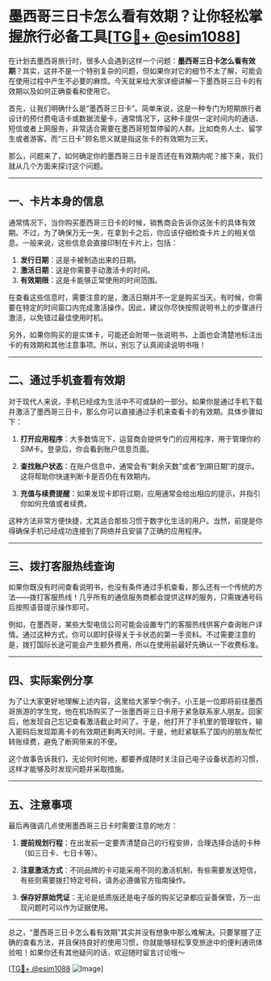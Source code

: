 # 墨西哥三日卡怎么看有效期？让你轻松掌握旅行必备工具[[TG💪+ @esim1088](https://t.me/s/esim1088)]

在计划去墨西哥旅行时，很多人会遇到这样一个问题：**墨西哥三日卡怎么看有效期**？其实，这并不是一个特别复杂的问题，但如果你对它的细节不太了解，可能会在使用过程中产生不必要的麻烦。今天就来给大家详细讲解一下墨西哥三日卡的有效期以及如何正确查看和使用它。

首先，让我们明确什么是“墨西哥三日卡”。简单来说，这是一种专门为短期旅行者设计的预付费电话卡或数据流量卡。通常情况下，这种卡提供一定时间内的通话、短信或者上网服务，非常适合需要在墨西哥短暂停留的人群。比如商务人士、留学生或者游客。而“三日卡”顾名思义就是指这张卡的有效期为三天。

那么，问题来了，如何确定你的墨西哥三日卡是否还在有效期内呢？接下来，我们就从几个方面来探讨这个问题。

---

## **一、卡片本身的信息**

通常情况下，当你购买墨西哥三日卡的时候，销售商会告诉你这张卡的具体有效期。不过，为了确保万无一失，在拿到卡之后，你应该仔细检查卡片上的相关信息。一般来说，这些信息会直接印制在卡片上，包括：

1. **发行日期**：这是卡被制造出来的日期。
2. **激活日期**：这是你需要手动激活卡的时间。
3. **有效期限**：这是卡能够正常使用的时间范围。

在查看这些信息时，需要注意的是，激活日期并不一定是购买当天。有时候，你需要在特定的时间窗口内完成激活操作。因此，建议你尽快按照说明书上的步骤进行激活，以免错过最佳使用时机。

另外，如果你购买的是实体卡，可能还会附带一张说明书，上面也会清楚地标注出卡的有效期和其他注意事项。所以，别忘了认真阅读说明书哦！

---

## **二、通过手机查看有效期**

对于现代人来说，手机已经成为生活中不可或缺的一部分。如果你是通过手机下载并激活了墨西哥三日卡，那么你可以直接通过手机来查看卡的有效期。具体步骤如下：

1. **打开应用程序**：大多数情况下，运营商会提供专门的应用程序，用于管理你的SIM卡。登录后，你会看到账户信息页面。
   
2. **查找账户状态**：在账户信息中，通常会有“剩余天数”或者“到期日期”的提示。这将帮助你快速判断卡是否仍在有效期内。

3. **充值与续费提醒**：如果发现卡即将过期，应用通常会给出相应的提示，并指引你如何充值或者续费。

这种方法非常方便快捷，尤其适合那些习惯于数字化生活的用户。当然，前提是你得确保手机已经成功连接到了网络并且安装了正确的应用程序。

---

## **三、拨打客服热线查询**

如果你既没有时间查看说明书，也没有条件通过手机查看，那么还有一个传统的方法——拨打客服热线！几乎所有的通信服务商都会提供这样的服务，只需拨通号码后按照语音提示操作即可。

例如，在墨西哥，某些大型电信公司可能会设置专门的客服热线供客户查询账户详情。通过这种方式，你可以即时获得关于卡状态的第一手资料。不过需要注意的是，拨打国际长途可能会产生额外费用，所以在使用前最好先确认一下收费标准。

---

## **四、实际案例分享**

为了让大家更好地理解上述内容，这里给大家举个例子。小王是一位即将前往墨西哥旅游的学生党，他在机场购买了一张墨西哥三日卡用于紧急联系家人朋友。回家后，他发现自己忘记查看激活截止时间了。于是，他打开了手机里的管理软件，输入密码后发现距离卡的有效期还剩两天时间。于是，他赶紧联系了国内的朋友帮忙转账续费，避免了断网带来的不便。

这个故事告诉我们，无论何时何地，都要养成随时关注自己电子设备状态的习惯，这样才能够及时发现问题并采取措施。

---

## **五、注意事项**

最后再强调几点使用墨西哥三日卡时需要注意的地方：

1. **提前规划行程**：在出发前一定要弄清楚自己的行程安排，合理选择合适的卡种（如三日卡、七日卡等）。
   
2. **注意激活方式**：不同品牌的卡可能采用不同的激活机制，有些需要发送短信，有些则需要拨打特定号码，请务必遵循官方指南操作。
   
3. **保存好原始凭证**：无论是纸质版还是电子版的购买记录都应妥善保管，万一出现问题时可以作为证据使用。

---

总之，“墨西哥三日卡怎么看有效期”其实并没有想象中那么难解决。只要掌握了正确的查看方法，并且保持良好的使用习惯，你就能够轻松享受旅途中的便利通讯体验啦！如果你还有其他疑问的话，欢迎随时留言讨论哦～

[[TG💪+ @esim1088](https://t.me/s/esim1088) ![Image](https://i.postimg.cc/4NQfJmqS/Snipaste-2025-05-13-00-14-12.png)]